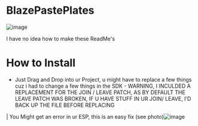 # BlazePastePlates
![image](https://user-images.githubusercontent.com/69991448/205400781-0a1dcc7b-eb56-43b7-a354-e78bb1d79d38.png)

I have no idea how to make these ReadMe's

# How to Install
- Just Drag and Drop into ur Project, u might have to replace a few things cuz i had to change a few things in the SDK
           - WARNING, I INCULDED A REPLACEMENT FOR THE JOIN / LEAVE PATCH, AS BY DEFAULT THE LEAVE PATCH WAS BROKEN, IF U HAVE STUFF IN UR JOIN/ LEAVE, I'D BACK UP THE FILE BEFORE REPLACING


 | You Might get an error in ur ESP, this is an easy fix (see photo)![image](https://user-images.githubusercontent.com/69991448/205401138-4d06c8c0-8561-46bc-aa13-d62b9e4dba39.png)
